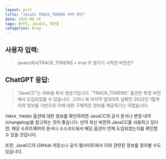 ```yaml
---
layout: post
title: "JavaCC TRACK_TOKENS 버전 확인"
date: 2023-09-26
tags: [버전, JavaCC, 확인]
categories: blog
---
```


## 사용자 입력:
> javacc에서TRACK_TOKENS = true 이 생기기 시작한 버전은?

## ChatGPT 응답:
> "JavaCC"는 자바용 파서 생성기입니다. "TRACK_TOKENS" 옵션은 특정 버전에서 도입되었을 수 있습니다. 그러나 제 마지막 업데이트 날짜인 2022년 1월까지의 정보를 기반으로 이에 대한 구체적인 정보를 제공하기는 어렵습니다.

`TRACK_TOKENS` 옵션에 대한 정보를 확인하려면 JavaCC의 공식 문서나 변경 내역(changelog)을 참고하는 것이 좋습니다. 만약 최신 버전의 JavaCC를 사용하고 있다면, 해당 소프트웨어의 문서나 소스코드에서 해당 옵션이 언제 도입되었는지를 확인할 수 있을 것입니다.

또한, JavaCC의 GitHub 저장소나 공식 웹사이트에서 이와 관련된 정보를 찾아볼 수도 있습니다.

